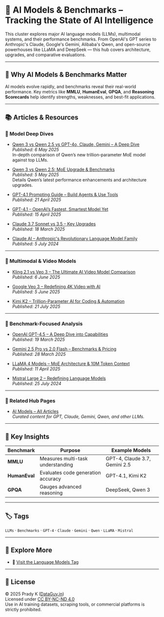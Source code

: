 # 🧪 AI Models & Benchmarks – Tracking the State of AI Intelligence

This cluster explores major AI language models (LLMs), multimodal systems, and their performance benchmarks. From OpenAI's GPT series to Anthropic's Claude, Google's Gemini, Alibaba's Qwen, and open-source powerhouses like LLaMA and DeepSeek — this hub covers architecture, upgrades, and comparative evaluations.

---

## 📌 Why AI Models & Benchmarks Matter

AI models evolve rapidly, and benchmarks reveal their real-world performance. Key metrics like **MMLU**, **HumanEval**, **GPQA**, and **Reasoning Scorecards** help identify strengths, weaknesses, and best-fit applications.

---

## 📚 Articles & Resources

### 🔹 Model Deep Dives
- [Qwen 3 vs Qwen 2.5 vs GPT-4o, Claude, Gemini – A Deep Dive](https://dataguy.in/artificial-intelligence/qwen-3-vs-gpt4o-claude-gemini-llm-comparison/)  
  *Published: 6 May 2025*  
  In-depth comparison of Qwen’s new trillion-parameter MoE model against top LLMs.

- [Qwen 3 vs Qwen 2.5: MoE Upgrade & Benchmarks](https://dataguy.in/artificial-intelligence/qwen-3-vs-qwen-2-5-ai-model-upgrade-analysis/)  
  *Published: 5 May 2025*  
  Details Qwen’s latest performance enhancements and architecture upgrades.

- [GPT-4.1 Prompting Guide – Build Agents & Use Tools](https://dataguy.in/artificial-intelligence/openai/gpt-4-1-prompting-guide-for-developers/)  
  *Published: 21 April 2025*

- [GPT-4.1 – OpenAI’s Fastest, Smartest Model Yet](https://dataguy.in/artificial-intelligence/openai/gpt-4-1-openai-ai-model-release/)  
  *Published: 15 April 2025*

- [Claude 3.7 Sonnet vs 3.5 – Key Upgrades](https://dataguy.in/artificial-intelligence/claude-3-7-sonnet-ai-upgrades-vs-3-5/)  
  *Published: 18 March 2025*

- [Claude AI – Anthropic's Revolutionary Language Model Family](https://dataguy.in/artificial-intelligence/claude-ai-ethical-and-powerful-language-models-by-anthropic/)  
  *Published: 5 July 2024*

---

### 🔹 Multimodal & Video Models
- [Kling 2.1 vs Veo 3 – The Ultimate AI Video Model Comparison](https://dataguy.in/artificial-intelligence/kling-2-1-vs-veo-3-comparison/)  
  *Published: 6 June 2025*

- [Google Veo 3 – Redefining 4K Video with AI](https://dataguy.in/artificial-intelligence/google-veo-3-ai-video-native-audio-4k/)  
  *Published: 5 June 2025*

- [Kimi K2 – Trillion-Parameter AI for Coding & Automation](https://dataguy.in/artificial-intelligence/kimi-k2-open-source-moe-ai/)  
  *Published: 21 July 2025*

---

### 🔹 Benchmark-Focused Analysis
- [OpenAI GPT-4.5 – A Deep Dive into Capabilities](https://dataguy.in/artificial-intelligence/openai/openai-gpt-4-5-contextual-ai-upgrade/)  
  *Published: 19 March 2025*

- [Gemini 2.5 Pro vs 2.0 Flash – Benchmarks & Pricing](https://dataguy.in/artificial-intelligence/gemini-2-5-pro-vs-2-0-flash-ai-comparison/)  
  *Published: 28 March 2025*

- [LLaMA 4 Models – MoE Architecture & 10M Token Context](https://dataguy.in/artificial-intelligence/llama-4-models-moe-multimodal-context-2025/)  
  *Published: 11 April 2025*

- [Mistral Large 2 – Redefining Language Models](https://dataguy.in/artificial-intelligence/mistral-large-2-features-128k-context-window-multilingual-support/)  
  *Published: 25 July 2024*

---

### 🔹 Related Hub Pages
- [AI Models – All Articles](https://dataguy.in/tag/language-models/)  
  *Curated content for GPT, Claude, Gemini, Qwen, and other LLMs.*

---

## 🧠 Key Insights

| Benchmark       | Purpose                             | Example Models               |
|-----------------|-------------------------------------|------------------------------|
| **MMLU**        | Measures multi-task understanding   | GPT-4, Claude 3.7, Gemini 2.5|
| **HumanEval**   | Evaluates code generation accuracy  | GPT-4.1, Kimi K2             |
| **GPQA**        | Gauges advanced reasoning           | DeepSeek, Qwen 3             |

---

## 🏷️ Tags
`LLMs` · `Benchmarks` · `GPT-4` · `Claude` · `Gemini` · `Qwen` · `LLaMA` · `Mistral`

---

## 📎 Explore More
- 🔗 [Visit the Language Models Tag](https://dataguy.in/tag/language-models/)

---

## 📄 License
© 2025 Prady K ([DataGuy.in](https://dataguy.in))  
Licensed under [CC BY-NC-ND 4.0](https://creativecommons.org/licenses/by-nc-nd/4.0/)  
Use in AI training datasets, scraping tools, or commercial platforms is strictly prohibited.
